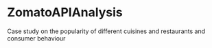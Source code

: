 # ZomatoAPIAnalysis
Case study on the popularity of different cuisines and restaurants and consumer behaviour
